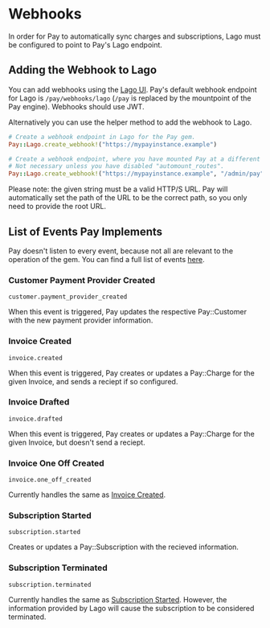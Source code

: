 # Webhooks

In order for Pay to automatically sync charges and subscriptions, Lago must be configured to point to Pay's Lago endpoint.

## Adding the Webhook to Lago
You can add webhooks using the [Lago UI](https://docs.getlago.com/guide/webhooks). Pay's default webhook endpoint for Lago
is `/pay/webhooks/lago` (`/pay` is replaced by the mountpoint of the Pay engine). Webhooks should use JWT.

Alternatively you can use the helper method to add the webhook to Lago.

```ruby
# Create a webhook endpoint in Lago for the Pay gem.
Pay::Lago.create_webhook!("https://mypayinstance.example")
```

```ruby
# Create a webhook endpoint, where you have mounted Pay at a different path (eg. "admin/pay").
# Not necessary unless you have disabled "automount_routes".
Pay::Lago.create_webhook!("https://mypayinstance.example", "/admin/pay")
```

Please note: the given string must be a valid HTTP/S URL. Pay will automatically set the path of the URL to be the correct path,
so you only need to provide the root URL.

## List of Events Pay Implements

Pay doesn't listen to every event, because not all are relevant to the operation of the gem. You can find a full list
of events [here](https://docs.getlago.com/api-reference/webhooks/messages).

### Customer Payment Provider Created
`customer.payment_provider_created`

When this event is triggered, Pay updates the respective Pay::Customer with the new payment provider information.

### Invoice Created
`invoice.created`

When this event is triggered, Pay creates or updates a Pay::Charge for the given Invoice, and sends a reciept if so configured.

### Invoice Drafted
`invoice.drafted`

When this event is triggered, Pay creates or updates a Pay::Charge for the given Invoice, but doesn't send a reciept.

### Invoice One Off Created
`invoice.one_off_created`

Currently handles the same as [Invoice Created](#invoice-created).

### Subscription Started
`subscription.started`

Creates or updates a Pay::Subscription with the recieved information.

### Subscription Terminated
`subscription.terminated`

Currently handles the same as [Subscription Started](#subscription-started). However, the information provided by Lago will
cause the subscription to be considered terminated.